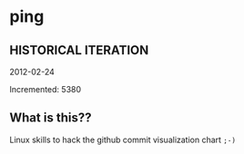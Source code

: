 # ping

## HISTORICAL ITERATION
2012-02-24

Incremented: 5380

## What is this?? 
Linux skills to hack the github commit visualization chart `;-)`
